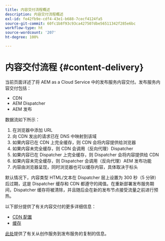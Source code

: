 ```yaml
---
title: 内容交付流程概述
description: 内容交付流程概述
exl-id: fe42fb9e-cdf4-43e1-b688-7cecf4124fa5
source-git-commit: 60fc1b8f93c93ca427507dbe56511342f285e6bc
workflow-type: ht
source-wordcount: '207'
ht-degree: 100%

---
```


# 内容交付流程 {#content-delivery}

当前页面详述了将 AEM as a Cloud Service 中的发布服务内容交付。发布服务内容交付包括：

* CDN
* AEM Dispatcher
* AEM 发布

数据流如下所示：

1. 在浏览器中添加 URL
1. 向 CDN 发出的请求已在 DNS 中映射到该域
1. 如果内容已在 CDN 上完全缓存，则 CDN 会将内容提供给浏览器
1. 如果内容未完全缓存，则 CDN 会调用（反向代理）Dispatcher
1. 如果内容已在 Dispatcher 上完全缓存，则 Dispatcher 会将内容提供给 CDN
1. 如果内容未完全缓存，则 Dispatcher 会调用（反向代理）AEM 发布功能
1. 内容由浏览器呈现，同时浏览器也可以缓存内容，具体取决于标头

默认情况下，内容类型 HTML/文本在 Dispatcher 层上设置为 300 秒（5 分钟）后过期，这是 Dispatcher 缓存和 CDN 都遵守的阈值。在重新部署发布服务期间，Dispatcher 缓存将被清除，并且随后会在新的发布节点接受流量之前进行预热。

以下部分提供了有关内容交付的更多详细信息：
* [CDN 配置](/help/implementing/dispatcher/cdn.md)
* [缓存](/help/implementing/dispatcher/caching.md)


[此处](/help/operations/replication.md)提供了有关从创作服务到发布服务的复制的信息。
